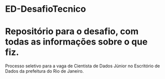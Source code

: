 # ED-DesafioTecnico

# Repositório para o desafio, com todas as informações sobre o que fiz.

Processo seletivo para a vaga de Cientista de Dados Júnior no Escritório de Dados da prefeitura do Rio de Janeiro.
